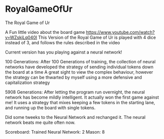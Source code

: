 # RoyalGameOfUr
The Royal Game of Ur

A Fun little video about the board game
https://www.youtube.com/watch?v=WZskjLq040I
This Version of the Royal Game of Ur is played with 4 dice instead of 3, and follows the rules described in the video

Current version has you playing against a neural network!


100 Generations:
    After 100 Generations of training, the collection of neural networks have developed the strategy of sending individual tokens down the board at a time
    A great sight to view the complex behaviour, however the strategy can be thwarted by myself using a more defensive and capitalization strategy

5908 Generations:
    After letting the program run overnight, the neural network has become mildly intelligent. It actually won the first game against me! It uses a strategy that mixes keeping a few tokens in the starting lane, and running up the board with single tokens.

Did some tweeks to the Neural Network and rechanged it. The neural network beats me quite often now.


Scoreboard:
Trained Neural Network:     2
Mason:                      8
